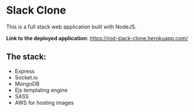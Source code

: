 # Slack Clone

This is a full stack web application built with NodeJS.

**Link to the deployed application**: https://rod-slack-clone.herokuapp.com/

## The stack:
  - Express
  - Socket.io
  - MongoDB
  - Ejs templating engine
  - SASS
  - AWS for hosting images
  


